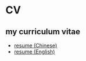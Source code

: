 # CV

## my curriculum vitae

- [resume (Chinese)](./cn/cv_cn.pdf)
- [resume (English)](./en/cv_en.pdf)
